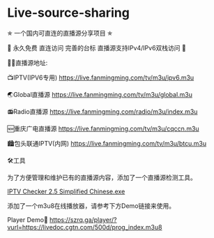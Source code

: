 # Live-source-sharing

✯ 一个国内可直连的直播源分享项目 ✯

🔕 永久免费 直连访问 完善的台标 直播源支持IPv4/IPv6双栈访问 🔕

🤹‍♂️直播源地址:

📺IPTV(IPV6专用) https://live.fanmingming.com/tv/m3u/ipv6.m3u

🌏Global直播源 https://live.fanmingming.com/tv/m3u/global.m3u

📻Radio直播源 https://live.fanmingming.com/radio/m3u/index.m3u

🆕重庆广电直播源 https://live.fanmingming.com/tv/m3u/cqccn.m3u

🏙️包头联通IPTV(内网) https://live.fanmingming.com/tv/m3u/btcu.m3u

🛠️工具

为了方便管理和维护已有的直播源内容，添加了一个直播源检测工具。

<a href="https://github.com/Benson80/Live-source-sharing/blob/main/IPTV-Checker-2.5-Simplified-Chinese.exe" rel="nofollow">IPTV Checker 2.5 Simplified Chinese.exe</a>

添加了一个m3u8在线播放器，请参考下方Demo链接来使用。

Player Demo🔗 https://szrq.ga/player/?vurl=https://livedoc.cgtn.com/500d/prog_index.m3u8
